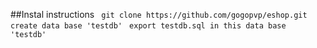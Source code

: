 ##Instal instructions
``` git clone https://github.com/gogopvp/eshop.git```
``` create data base 'testdb'```
``` export testdb.sql in this data base 'testdb'```